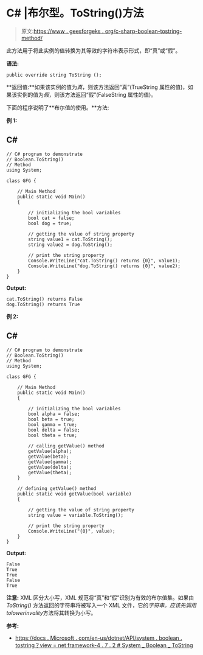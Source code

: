 # C# |布尔型。ToString()方法

> 原文:[https://www . geesforgeks . org/c-sharp-boolean-tostring-method/](https://www.geeksforgeeks.org/c-sharp-boolean-tostring-method/)

此方法用于将此实例的值转换为其等效的字符串表示形式，即“真”或“假”。

**语法:**

```
public override string ToString ();
```

**返回值:**如果该实例的值为*真*，则该方法返回“真”(TrueString 属性的值)，如果该实例的值为*假*，则该方法返回“假”(FalseString 属性的值)。

下面的程序说明了**布尔值的使用。**方法:

**例 1:**

## C#

```
// C# program to demonstrate
// Boolean.ToString()
// Method
using System;

class GFG {

    // Main Method
    public static void Main()
    {

        // initializing the bool variables
        bool cat = false;
        bool dog = true;

        // getting the value of string property
        string value1 = cat.ToString();
        string value2 = dog.ToString();

        // print the string property
        Console.WriteLine("cat.ToString() returns {0}", value1);
        Console.WriteLine("dog.ToString() returns {0}", value2);
    }
}
```

**Output:** 

```
cat.ToString() returns False
dog.ToString() returns True
```

**例 2:**

## C#

```
// C# program to demonstrate
// Boolean.ToString()
// Method
using System;

class GFG {

    // Main Method
    public static void Main()
    {

        // initializing the bool variables
        bool alpha = false;
        bool beta = true;
        bool gamma = true;
        bool delta = false;
        bool theta = true;

        // calling getValue() method
        getValue(alpha);
        getValue(beta);
        getValue(gamma);
        getValue(delta);
        getValue(theta);
    }

    // defining getValue() method
    public static void getValue(bool variable)
    {

        // getting the value of string property
        string value = variable.ToString();

        // print the string property
        Console.WriteLine("{0}", value);
    }
}
```

**Output:** 

```
False
True
True
False
True
```

**注意:** XML 区分大小写，XML 规范将“真”和“假”识别为有效的布尔值集。如果由 *ToString()* 方法返回的字符串将被写入一个 XML 文件，它的*字符串。应该先调用 tolowerinvality*方法将其转换为小写。

**参考:**

*   [https://docs . Microsoft . com/en-us/dotnet/API/system . boolean . tostring？view = net framework-4 . 7 . 2 # System _ Boolean _ ToString](https://docs.microsoft.com/en-us/dotnet/api/system.boolean.tostring?view=netframework-4.7.2#System_Boolean_ToString)